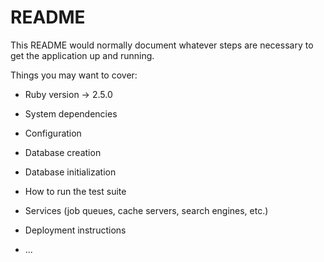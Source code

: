 # README

This README would normally document whatever steps are necessary to get the
application up and running.

Things you may want to cover:

* Ruby version -> 2.5.0

* System dependencies

* Configuration

* Database creation

* Database initialization

* How to run the test suite

* Services (job queues, cache servers, search engines, etc.)

* Deployment instructions

* ...
